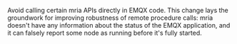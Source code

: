 Avoid calling certain mria APIs directly in EMQX code.
This change lays the groundwork for improving robustness of remote procedure calls: mria doesn't have any information about the status of the EMQX application, and it can falsely report some node as running before it's fully started.
